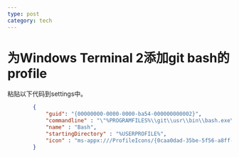 ```yaml
---
type: post
category: tech
---
```

# 为Windows Terminal 2添加git bash的profile

粘贴以下代码到settings中。

```JSON
        {
            "guid": "{00000000-0000-0000-ba54-000000000002}",
            "commandline" : "\"%PROGRAMFILES%\\git\\usr\\bin\\bash.exe\" -i -l",
            "name" : "Bash",
            "startingDirectory" : "%USERPROFILE%",
            "icon" : "ms-appx:///ProfileIcons/{0caa0dad-35be-5f56-a8ff-afceeeaa6101}.png"
        }

```